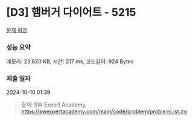 # [D3] 햄버거 다이어트 - 5215 

[문제 링크](https://swexpertacademy.com/main/code/problem/problemDetail.do?contestProbId=AWT-lPB6dHUDFAVT) 

### 성능 요약

메모리: 23,820 KB, 시간: 217 ms, 코드길이: 924 Bytes

### 제출 일자

2024-10-10 01:39



> 출처: SW Expert Academy, https://swexpertacademy.com/main/code/problem/problemList.do